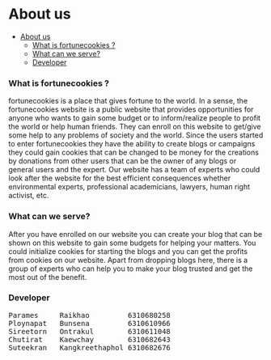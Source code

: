 # About us
- [About us](#about-us)
    - [What is fortunecookies ?](#what-is-fortunecookies-)
    - [What can we serve?](#what-can-we-serve)
    - [Developer](#developer)
### What is fortunecookies ?
fortunecookies is a place that gives fortune to the world. In a sense, the fortunecookies website is a public website that provides opportunities for anyone who wants to gain some budget or to inform/realize people to profit the world or help human friends. They can enroll on this website to get/give some help to any problems of society and the world. Since the users started to enter fortunecookies they have the ability to create blogs or campaigns they could gain cookies that can be changed to be money for the creations by donations from other users that can be the owner of any blogs or general users and the expert. Our website has a team of experts who  could look after the website for the best efficient consequences whether environmental experts, professional academicians, lawyers, human right activist, etc.
### What can we serve?
After you have enrolled on our website you can create your blog that can be shown on this website to gain some budgets for helping your matters.  You could initialize cookies for starting the blogs and you can get the profits from cookies on our website. Apart from dropping blogs here, there is a group of experts who can help you to make your blog trusted and get the most out of the benefit.

### Developer
<pre>
Parames     Raikhao         6310680258
Ploynapat   Bunsena         6310610966
Sireetorn   Ontrakul        6310611048
Chutirat    Kaewchay        6310682643
Suteekran   Kangkreethaphol 6310682676
<pre>